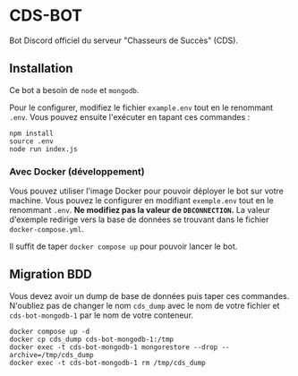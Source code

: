 # CDS-BOT

Bot Discord officiel du serveur "Chasseurs de Succès" (CDS).

## Installation

Ce bot a besoin de `node` et `mongodb`.

Pour le configurer, modifiez le fichier `example.env` tout en le renommant
`.env`. Vous pouvez ensuite l'exécuter en tapant ces commandes :

```
npm install
source .env
node run index.js
```

### Avec Docker (développement)

Vous pouvez utiliser l'image Docker pour pouvoir déployer le bot sur votre
machine. Vous pouvez le configurer en modifiant `exemple.env` tout en le
renommant `.env`. **Ne modifiez pas la valeur de `DBCONNECTION`.** La valeur
d'exemple redirige vers la base de données se trouvant dans le fichier
`docker-compose.yml`.

Il suffit de taper `docker compose up` pour pouvoir lancer le bot.

## Migration BDD

Vous devez avoir un dump de base de données puis taper ces commandes. N'oubliez
pas de changer le nom `cds_dump` avec le nom de votre fichier et
`cds-bot-mongodb-1` par le nom de votre conteneur.

```
docker compose up -d
docker cp cds_dump cds-bot-mongodb-1:/tmp
docker exec -t cds-bot-mongodb-1 mongorestore --drop --archive=/tmp/cds_dump
docker exec -t cds-bot-mongodb-1 rm /tmp/cds_dump
```
